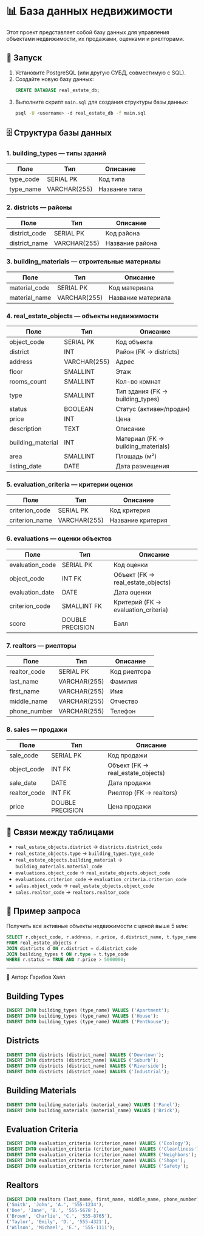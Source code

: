 # 📊 База данных недвижимости

Этот проект представляет собой базу данных для управления объектами недвижимости, их продажами, оценками и риелторами.

## 🚀 Запуск

1. Установите PostgreSQL (или другую СУБД, совместимую с SQL).
2. Создайте новую базу данных:
   ```sql
   CREATE DATABASE real_estate_db;
   ```
3. Выполните скрипт `main.sql` для создания структуры базы данных:
   ```bash
   psql -U <username> -d real_estate_db -f main.sql
   ```

## 🗄 Структура базы данных

### 1. building_types — типы зданий
| Поле       | Тип           | Описание |
|------------|--------------|----------|
| type_code  | SERIAL PK    | Код типа |
| type_name  | VARCHAR(255) | Название типа |

### 2. districts — районы
| Поле          | Тип           | Описание |
|---------------|--------------|----------|
| district_code | SERIAL PK    | Код района |
| district_name | VARCHAR(255) | Название района |

### 3. building_materials — строительные материалы
| Поле          | Тип           | Описание |
|---------------|--------------|----------|
| material_code | SERIAL PK    | Код материала |
| material_name | VARCHAR(255) | Название материала |

### 4. real_estate_objects — объекты недвижимости
| Поле            | Тип           | Описание |
|-----------------|--------------|----------|
| object_code     | SERIAL PK    | Код объекта |
| district        | INT          | Район (FK → districts) |
| address         | VARCHAR(255) | Адрес |
| floor           | SMALLINT     | Этаж |
| rooms_count     | SMALLINT     | Кол-во комнат |
| type            | SMALLINT     | Тип здания (FK → building_types) |
| status          | BOOLEAN      | Статус (активен/продан) |
| price           | INT          | Цена |
| description     | TEXT         | Описание |
| building_material | INT        | Материал (FK → building_materials) |
| area            | SMALLINT     | Площадь (м²) |
| listing_date    | DATE         | Дата размещения |

### 5. evaluation_criteria — критерии оценки
| Поле           | Тип           | Описание |
|----------------|--------------|----------|
| criterion_code | SERIAL PK    | Код критерия |
| criterion_name | VARCHAR(255) | Название критерия |

### 6. evaluations — оценки объектов
| Поле           | Тип              | Описание |
|----------------|-----------------|----------|
| evaluation_code| SERIAL PK       | Код оценки |
| object_code    | INT FK          | Объект (FK → real_estate_objects) |
| evaluation_date| DATE            | Дата оценки |
| criterion_code | SMALLINT FK     | Критерий (FK → evaluation_criteria) |
| score          | DOUBLE PRECISION| Балл |

### 7. realtors — риелторы
| Поле         | Тип           | Описание |
|--------------|--------------|----------|
| realtor_code | SERIAL PK    | Код риелтора |
| last_name    | VARCHAR(255) | Фамилия |
| first_name   | VARCHAR(255) | Имя |
| middle_name  | VARCHAR(255) | Отчество |
| phone_number | VARCHAR(255) | Телефон |

### 8. sales — продажи
| Поле       | Тип              | Описание |
|------------|-----------------|----------|
| sale_code  | SERIAL PK       | Код продажи |
| object_code| INT FK          | Объект (FK → real_estate_objects) |
| sale_date  | DATE            | Дата продажи |
| realtor_code| INT FK         | Риелтор (FK → realtors) |
| price      | DOUBLE PRECISION| Цена продажи |

## 🔗 Связи между таблицами

- `real_estate_objects.district` → `districts.district_code`
- `real_estate_objects.type` → `building_types.type_code`
- `real_estate_objects.building_material` → `building_materials.material_code`
- `evaluations.object_code` → `real_estate_objects.object_code`
- `evaluations.criterion_code` → `evaluation_criteria.criterion_code`
- `sales.object_code` → `real_estate_objects.object_code`
- `sales.realtor_code` → `realtors.realtor_code`

## 📌 Пример запроса

Получить все активные объекты недвижимости с ценой выше 5 млн:
```sql
SELECT r.object_code, r.address, r.price, d.district_name, t.type_name
FROM real_estate_objects r
JOIN districts d ON r.district = d.district_code
JOIN building_types t ON r.type = t.type_code
WHERE r.status = TRUE AND r.price > 5000000;
```

---
👤 Автор: Гарибов Хаял


## Building Types
```sql
INSERT INTO building_types (type_name) VALUES ('Apartment');
INSERT INTO building_types (type_name) VALUES ('House');
INSERT INTO building_types (type_name) VALUES ('Penthouse');
```

## Districts
```sql
INSERT INTO districts (district_name) VALUES ('Downtown');
INSERT INTO districts (district_name) VALUES ('Suburb');
INSERT INTO districts (district_name) VALUES ('Riverside');
INSERT INTO districts (district_name) VALUES ('Industrial');
```


## Building Materials
```sql
INSERT INTO building_materials (material_name) VALUES ('Panel');
INSERT INTO building_materials (material_name) VALUES ('Brick');
```

## Evaluation Criteria
```sql
INSERT INTO evaluation_criteria (criterion_name) VALUES ('Ecology');
INSERT INTO evaluation_criteria (criterion_name) VALUES ('Cleanliness');
INSERT INTO evaluation_criteria (criterion_name) VALUES ('Neighbors');
INSERT INTO evaluation_criteria (criterion_name) VALUES ('Shops');
INSERT INTO evaluation_criteria (criterion_name) VALUES ('Safety');
```

## Realtors
```sql
INSERT INTO realtors (last_name, first_name, middle_name, phone_number) VALUES 
('Smith', 'John', 'A.', '555-1234'),
('Doe', 'Jane', 'B.', '555-5678'),
('Brown', 'Charlie', 'C.', '555-8765'),
('Taylor', 'Emily', 'D.', '555-4321'),
('Wilson', 'Michael', 'E.', '555-1111');
```
